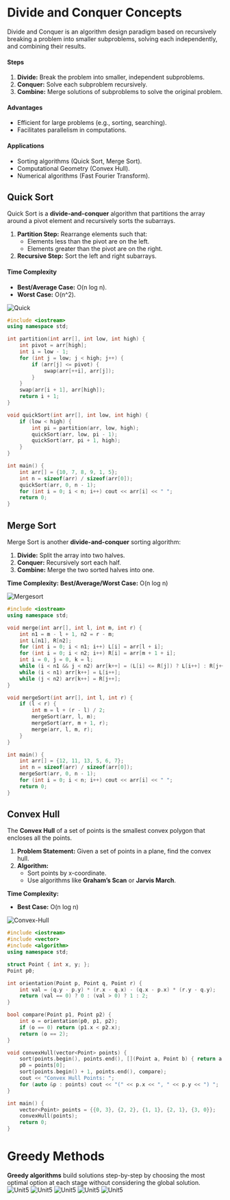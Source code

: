 # Divide and Conquer Concepts
Divide and Conquer is an algorithm design paradigm based on recursively breaking a problem into smaller subproblems, solving each independently, and combining their results.
#### Steps
1. **Divide:** Break the problem into smaller, independent subproblems.
2. **Conquer:** Solve each subproblem recursively.
3. **Combine:** Merge solutions of subproblems to solve the original problem.
#### Advantages
- Efficient for large problems (e.g., sorting, searching).
- Facilitates parallelism in computations.
#### Applications
- Sorting algorithms (Quick Sort, Merge Sort).
- Computational Geometry (Convex Hull).
- Numerical algorithms (Fast Fourier Transform).
## Quick Sort
Quick Sort is a **divide-and-conquer** algorithm that partitions the array around a pivot element and recursively sorts the subarrays.

1. **Partition Step:** Rearrange elements such that:
    - Elements less than the pivot are on the left.
    - Elements greater than the pivot are on the right.
2. **Recursive Step:** Sort the left and right subarrays.
#### **Time Complexity**

- **Best/Average Case:** O(n log⁡ n).
- **Worst Case:** O(n^2).

![Quick](./Images/Quick.webp)

```cpp
#include <iostream>
using namespace std;

int partition(int arr[], int low, int high) {
    int pivot = arr[high];
    int i = low - 1;
    for (int j = low; j < high; j++) {
        if (arr[j] <= pivot) {
            swap(arr[++i], arr[j]);
        }
    }
    swap(arr[i + 1], arr[high]);
    return i + 1;
}

void quickSort(int arr[], int low, int high) {
    if (low < high) {
        int pi = partition(arr, low, high);
        quickSort(arr, low, pi - 1);
        quickSort(arr, pi + 1, high);
    }
}

int main() {
    int arr[] = {10, 7, 8, 9, 1, 5};
    int n = sizeof(arr) / sizeof(arr[0]);
    quickSort(arr, 0, n - 1);
    for (int i = 0; i < n; i++) cout << arr[i] << " ";
    return 0;
}

```

## Merge Sort
Merge Sort is another **divide-and-conquer** sorting algorithm:

1. **Divide:** Split the array into two halves.
2. **Conquer:** Recursively sort each half.
3. **Combine:** Merge the two sorted halves into one.

**Time Complexity:** 
**Best/Average/Worst Case:** O(n log⁡ n)

![Mergesort](./Images/Mergesort.webp)

```cpp
#include <iostream>
using namespace std;

void merge(int arr[], int l, int m, int r) {
    int n1 = m - l + 1, n2 = r - m;
    int L[n1], R[n2];
    for (int i = 0; i < n1; i++) L[i] = arr[l + i];
    for (int i = 0; i < n2; i++) R[i] = arr[m + 1 + i];
    int i = 0, j = 0, k = l;
    while (i < n1 && j < n2) arr[k++] = (L[i] <= R[j]) ? L[i++] : R[j++];
    while (i < n1) arr[k++] = L[i++];
    while (j < n2) arr[k++] = R[j++];
}

void mergeSort(int arr[], int l, int r) {
    if (l < r) {
        int m = l + (r - l) / 2;
        mergeSort(arr, l, m);
        mergeSort(arr, m + 1, r);
        merge(arr, l, m, r);
    }
}

int main() {
    int arr[] = {12, 11, 13, 5, 6, 7};
    int n = sizeof(arr) / sizeof(arr[0]);
    mergeSort(arr, 0, n - 1);
    for (int i = 0; i < n; i++) cout << arr[i] << " ";
    return 0;
}
```
## Convex Hull
The **Convex Hull** of a set of points is the smallest convex polygon that encloses all the points.

1. **Problem Statement:** Given a set of points in a plane, find the convex hull.
2. **Algorithm:**
    - Sort points by x-coordinate.
    - Use algorithms like **Graham’s Scan** or **Jarvis March**.

**Time Complexity:**
- **Best Case:** O(n log⁡ n)

![Convex-Hull](./Images/Convex-Hull.webp)

```cpp
#include <iostream>
#include <vector>
#include <algorithm>
using namespace std;

struct Point { int x, y; };
Point p0;

int orientation(Point p, Point q, Point r) {
    int val = (q.y - p.y) * (r.x - q.x) - (q.x - p.x) * (r.y - q.y);
    return (val == 0) ? 0 : (val > 0) ? 1 : 2;
}

bool compare(Point p1, Point p2) {
    int o = orientation(p0, p1, p2);
    if (o == 0) return (p1.x < p2.x);
    return (o == 2);
}

void convexHull(vector<Point> points) {
    sort(points.begin(), points.end(), [](Point a, Point b) { return a.y < b.y; });
    p0 = points[0];
    sort(points.begin() + 1, points.end(), compare);
    cout << "Convex Hull Points: ";
    for (auto &p : points) cout << "(" << p.x << ", " << p.y << ") ";
}

int main() {
    vector<Point> points = {{0, 3}, {2, 2}, {1, 1}, {2, 1}, {3, 0}};
    convexHull(points);
    return 0;
}

```
# Greedy Methods 
**Greedy algorithms** build solutions step-by-step by choosing the most optimal option at each stage without considering the global solution.
![Unit5](./Images/Unit5.1.jpeg)
![Unit5](./Images/Unit5.2.jpeg)
![Unit5](./Images/Unit5.3.jpeg)
![Unit5](./Images/Unit5.4.jpeg)
![Unit5](./Images/Unit5.5.jpeg)




